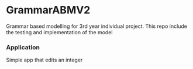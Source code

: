 # GrammarABMV2
Grammar based modelling for 3rd year individual project. This repo include the testing and implementation of the model

### Application
Simple app that edits an integer
